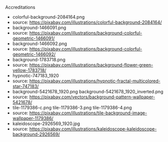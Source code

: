 Accreditations
* colorful-background-2084164.png
 * source: https://pixabay.com/illustrations/colorful-background-2084164/
* background-1466091.png
 * source: https://pixabay.com/illustrations/background-colorful-geometric-1466091/
* background-1466092.png
 * source: https://pixabay.com/illustrations/background-colorful-geometric-1466092/
* background-1783718.png
 * source: https://pixabay.com/illustrations/background-flower-green-yellow-1783718/
* hypnotic-747183_1920
 * source: https://pixabay.com/illustrations/hypnotic-fractal-multicolored-star-747183/
* background-5421678_1920.png  background-5421678_1920_inverted.png 
 * source: https://pixabay.com/vectors/background-pattern-wallpaper-5421678/
* tile-1179386-c.png tile-1179386-3.png tile-1179386-4.png
 * source: https://pixabay.com/illustrations/tile-background-image-wallpaper-1179386/
* kaleidoscope-2926569_1920.jpg
 * source: https://pixabay.com/illustrations/kaleidoscope-kaleidoscope-background-2926569/
